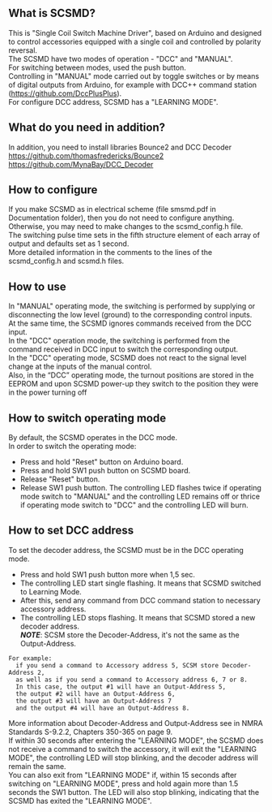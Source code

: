 What is SCSMD?
-------------
This is "Single Coil Switch Machine Driver", based on Arduino and designed to control accessories equipped with a single coil and controlled by polarity reversal.<br />
The SCSMD have two modes of operation - "DCC" and "MANUAL".<br />
For switching between modes, used the push button.<br />
Controlling in "MANUAL" mode carried out by toggle switches or by means of digital outputs from Arduino, for example with DCC++ command station (https://github.com/DccPlusPlus).<br />
For configure DCC address, SCSMD has a "LEARNING MODE".

What do you need in addition?
-------------------------
In addition, you need to install libraries Bounce2 and DCC Decoder<br />
https://github.com/thomasfredericks/Bounce2<br />
https://github.com/MynaBay/DCC_Decoder

How to configure
----------------
If you make SCSMD as in electrical scheme (file smsmd.pdf in Documentation folder), then you do not need to configure anything.<br />
Otherwise, you may need to make changes to the scsmd_config.h file.<br />
The switching pulse time sets in the fifth structure element of each array of output and defaults set as 1 second.<br />
More detailed information in the comments to the lines of the scsmd_config.h and  scsmd.h files.<br />

How to use
----------
In "MANUAL" operating mode, the switching is performed by supplying or disconnecting the low level (ground) to the corresponding control inputs.<br />
At the same time, the SCSMD ignores commands received from the DCC input.<br />
In the "DCC" operation mode, the switching is performed from the command received in DCC input to switch the corresponding output.<br />
In the "DCC" operating mode, SCSMD does not react to the signal level change at the inputs of the manual control.<br />
Also, in the “DCC” operating mode, the turnout positions are stored in the EEPROM and upon SCSMD power-up they switch to the position they were in the power turning off

How to switch operating mode
----------------------------
By default, the SCSMD operates in the DCC mode.<br />
In order to switch the operating mode:<br />
* Press and hold "Reset" button on Arduino board.
* Press and hold SW1 push button on SCSMD board.
* Release "Reset" button.
* Release SW1 push button.
The controlling LED flashes twice if operating mode switch to "MANUAL" and the controlling LED remains off or thrice if operating mode switch to "DCC" and the controlling LED will burn.

How to set DCC address
----------------------
To set the decoder address, the SCSMD must be in the DCC operating mode.
* Press and hold SW1 push button more when 1,5 sec.
* The controlling LED start single flashing. It means that SCSMD switched to Learning Mode.
* After this, send any command from DCC command station to necessary accessory address. 
* The controlling LED stops flashing. It means that SCSMD stored a new decoder address.<br />
**_NOTE_**: SCSM store the Decoder-Address, it's not the same as the Output-Address.<br />
```
For example:
  if you send a command to Accessory address 5, SCSM store Decoder-Address 2, 
  as well as if you send a command to Accessory address 6, 7 or 8.
  In this case, the output #1 will have an Output-Address 5, 
  the output #2 will have an Output-Address 6, 
  the output #3 will have an Output-Address 7 
  and the output #4 will have an Output-Address 8.
```
More information about Decoder-Address and Output-Address see in NMRA Standards S-9.2.2, Chapters 350-365 on page 9. <br />
If within 30 seconds after entering the "LEARNING MODE", the SCSMD does not receive a command to switch the accessory, it will exit the "LEARNING MODE", the controlling LED will stop blinking, and the decoder address will remain the same.<br />
You can also exit from "LEARNING MODE" if, within 15 seconds after switching on "LEARNING MODE", press and hold again more than 1.5 seconds the SW1 button. The LED will also stop blinking, indicating that the SCSMD has exited the "LEARNING MODE".
